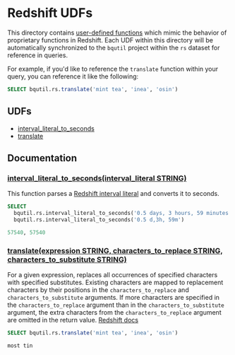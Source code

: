# Redshift UDFs

This directory contains [user-defined functions](https://cloud.google.com/bigquery/docs/reference/standard-sql/user-defined-functions)
which mimic the behavior of proprietary functions in Redshift. Each UDF within this
directory will be automatically synchronized to the `bqutil` project within the
`rs` dataset for reference in queries.

For example, if you'd like to reference the `translate` function within your query,
you can reference it like the following:
```sql
SELECT bqutil.rs.translate('mint tea', 'inea', 'osin')
```

## UDFs

* [interval_literal_to_seconds](#interval_literal_to_secondsinterval_literal-string)
* [translate](#translateexpression-string-characters_to_replace-string-characters_to_substitute-string)

## Documentation

### [interval_literal_to_seconds(interval_literal STRING)](interval_literal_to_seconds.sql)
This function parses a [Redshift interval literal](https://docs.aws.amazon.com/redshift/latest/dg/r_interval_literals.html) and converts it to seconds.
```sql
SELECT
  bqutil.rs.interval_literal_to_seconds('0.5 days, 3 hours, 59 minutes'),
  bqutil.rs.interval_literal_to_seconds('0.5 d,3h, 59m')

57540, 57540
```


### [translate(expression STRING, characters_to_replace STRING, characters_to_substitute STRING)](translate.sql)
For a given expression, replaces all occurrences of specified characters with specified substitutes. Existing characters are mapped to replacement characters by their positions in the `characters_to_replace` and `characters_to_substitute` arguments. If more characters are specified in the `characters_to_replace` argument than in the `characters_to_substitute` argument, the extra characters from the `characters_to_replace` argument are omitted in the return value. [Redshift docs](https://docs.aws.amazon.com/redshift/latest/dg/r_TRANSLATE.html)
```sql
SELECT bqutil.rs.translate('mint tea', 'inea', 'osin')

most tin
```
